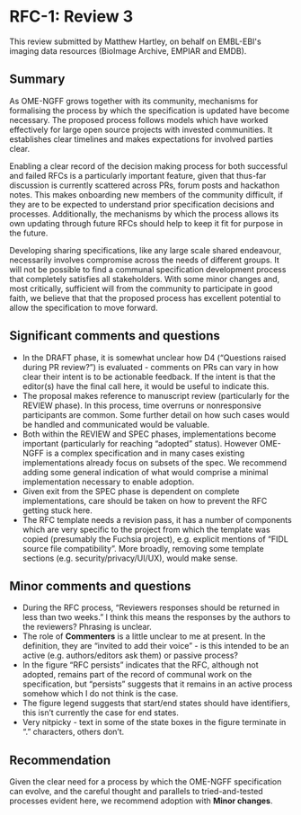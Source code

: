 # RFC-1: Review 3

This review submitted by Matthew Hartley, on behalf on EMBL-EBI's imaging data resources (BioImage Archive, EMPIAR and EMDB).

## Summary

As OME-NGFF grows together with its community, mechanisms for formalising the process by which the specification is updated have become necessary. The proposed process follows models which have worked effectively for large open source projects with invested communities. It establishes clear timelines and makes expectations for involved parties clear.

Enabling a clear record of the decision making process for both successful and failed RFCs is a particularly important feature, given that thus-far discussion is currently scattered across PRs, forum posts and hackathon notes. This makes onboarding new members of the community difficult, if they are to be expected to understand prior specification decisions and processes. Additionally, the mechanisms by which the process allows its own updating through future RFCs should help to keep it fit for purpose in the future.

Developing sharing specifications, like any large scale shared endeavour, necessarily involves compromise across the needs of different groups. It will not be possible to find a communal specification development process that completely satisfies all stakeholders. With some minor changes and, most critically, sufficient will from the community to participate in good faith, we believe that that the proposed process has excellent potential to allow the specification to move forward.

## Significant comments and questions

* In the DRAFT phase, it is somewhat unclear how D4 (“Questions raised during PR review?”) is evaluated - comments on PRs can vary in how clear their intent is to be actionable feedback. If the intent is that the editor(s) have the final call here, it would be useful to indicate this.
* The proposal makes reference to manuscript review (particularly for the REVIEW phase). In this process, time overruns or nonresponsive participants are common. Some further detail on how such cases would be handled and communicated would be valuable.
* Both within the REVIEW and SPEC phases, implementations become important (particularly for reaching “adopted” status). However OME-NGFF is a complex specification and in many cases existing implementations already focus on subsets of the spec. We recommend adding some general indication of what would comprise a minimal implementation necessary to enable adoption.
* Given exit from the SPEC phase is dependent on complete implementations, care should be taken on how to prevent the RFC getting stuck here.
* The RFC template needs a revision pass, it has a number of components which are very specific to the project from which the template was copied (presumably the Fuchsia project), e.g. explicit mentions of “FIDL source file compatibility”. More broadly, removing some template sections (e.g. security/privacy/UI/UX), would make sense.

## Minor comments and questions

* During the RFC process, “Reviewers responses should be returned in less than two weeks.” I think this means the responses by the authors to the reviewers? Phrasing is unclear.
* The role of **Commenters** is a little unclear to me at present. In the definition, they are “invited to add their voice” - is this intended to be an active (e.g. authors/editors ask them) or passive process? 
* In the figure “RFC persists” indicates that the RFC, although not adopted, remains part of the record of communal work on the specification, but “persists” suggests that it remains in an active process somehow which I do not think is the case.
* The figure legend suggests that start/end states should have identifiers, this isn’t currently the case for end states.
* Very nitpicky - text in some of the state boxes in the figure terminate in “.” characters, others don’t.

## Recommendation

Given the clear need for a process by which the OME-NGFF specification can evolve, and the careful thought and parallels to tried-and-tested processes evident here, we recommend adoption with **Minor changes**.
